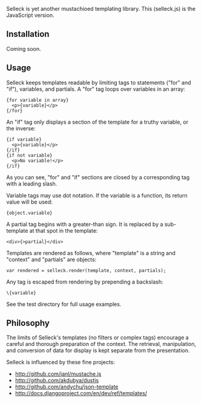 Selleck is yet another mustachioed templating library.  This (selleck.js) 
is the JavaScript version.


Installation
------------

Coming soon.


Usage
-----

Selleck keeps templates readable by limiting tags to statements ("for" and
"if"), variables, and partials.  A "for" tag loops over variables in an array:

    {for variable in array}
      <p>{variable}</p>
    {/for}

An "if" tag only displays a section of the template for a truthy variable, or
the inverse:

    {if variable}
      <p>{variable}</p>
    {/if}
    {if not variable}
      <p>No variable!</p>
    {/if}

As you can see, "for" and "if" sections are closed by a corresponding tag with
a leading slash. 

Variable tags may use dot notation.  If the variable is a function, its return
value will be used:  

    {object.variable}

A partial tag begins with a greater-than sign.  It is replaced by a
sub-template at that spot in the template:

    <div>{>partial}</div>

Templates are rendered as follows, where "template" is a string and "context"
and "partials" are objects:

    var rendered = selleck.render(template, context, partials);

Any tag is escaped from rendering by prepending a backslash:

    \{variable}

See the test directory for full usage examples.


Philosophy
----------

The limits of Selleck's templates (no filters or complex tags) encourage a
careful and thorough preparation of the context.  The retrieval, manipulation,
and conversion of data for display is kept separate from the presentation.

Selleck is influenced by these fine projects:

* http://github.com/janl/mustache.js
* http://github.com/akdubya/dustjs
* http://github.com/andychu/json-template
* http://docs.djangoproject.com/en/dev/ref/templates/
